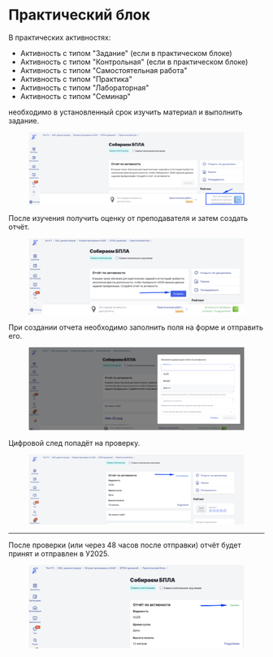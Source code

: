 # Практический блок

В практических активностях:&#x20;

* Активность с типом "Задание" (если в практическом блоке)
* Активность с типом "Контрольная" (если в практическом блоке)
* Активность с типом "Самостоятельная работа"
* Активность с типом "Практика"
* Активность с типом "Лабораторная"
* Активность с типом "Семинар"

&#x20;необходимо в установленный срок изучить материал и выполнить задание.

<figure><img src="../.gitbook/assets/image (12).png" alt=""><figcaption></figcaption></figure>

После изучения получить оценку от преподавателя и затем создать отчёт.

<figure><img src="../.gitbook/assets/image (13).png" alt=""><figcaption></figcaption></figure>

При создании отчета необходимо заполнить поля на форме и отправить его.

<figure><img src="../.gitbook/assets/image (14).png" alt=""><figcaption></figcaption></figure>

Цифровой след попадёт на проверку.

<figure><img src="../.gitbook/assets/image (15).png" alt=""><figcaption></figcaption></figure>

***

После проверки (или через 48 часов после отправки) отчёт будет принят и отправлен в У2025.

<figure><img src="../.gitbook/assets/image (16).png" alt=""><figcaption></figcaption></figure>
